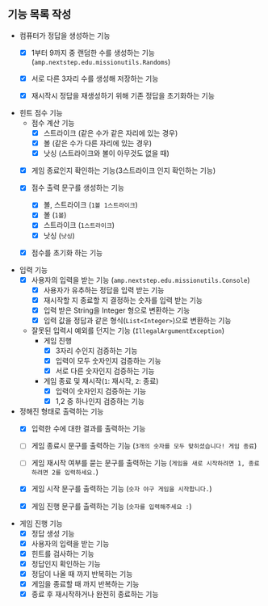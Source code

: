 ## 기능 목록 작성

- 컴퓨터가 정답을 생성하는 기능
    - [x] 1부터 9까지 중 랜덤한 수를 생성하는 기능 (`amp.nextstep.edu.missionutils.Randoms`)
    - [x] 서로 다른 3자리 수를 생성해 저장하는 기능
    - [x] 재시작시 정답을 재생성하기 위해 기존 정답을 초기화하는 기능


- 힌트 점수 기능
    - 점수 계산 기능
       - [x] 스트라이크 (같은 수가 같은 자리에 있는 경우)
       - [x] 볼 (같은 수가 다른 자리에 있는 경우)
       - [x] 낫싱 (스트라이크와 볼이 아무것도 없을 때)
    - [x] 게임 종료인지 확인하는 기능(3스트라이크 인지 확인하는 기능)
    - [x] 점수 출력 문구를 생성하는 기능
       - [x] 볼, 스트라이크 (`1볼 1스트라이크`)
       - [x] 볼 (`1볼`)
       - [x] 스트라이크 (`1스트라이크`)
       - [x] 낫싱 (`낫싱`)
    - [x] 점수를 초기화 하는 기능


- 입력 기능
    - [x] 사용자의 입력을 받는 기능 (`amp.nextstep.edu.missionutils.Console`)
        - [x] 사용자가 유추하는 정답을 입력 받는 기능
        - [x] 재시작할 지 종료할 지 결정하는 숫자를 입력 받는 기능
        - [x] 입력 받은 String을 Integer 형으로 변환하는 기능
        - [x] 입력 값을 정답과 같은 형식(`List<Integer>`)으로 변환하는 기능
    - 잘못된 입력시 예외를 던지는 기능 (`IllegalArgumentException`)
        - 게임 진행
            - [x] 3자리 수인지 검증하는 기능
            - [x] 입력이 모두 숫자인지 검증하는 기능
            - [x] 서로 다른 숫자인지 검증하는 기능
        - 게임 종료 및 재시작(`1`: 재시작, `2`: 종료)
            - [x] 입력이 숫자인지 검증하는 기능
            - [x] 1,2 중 하나인지 검증하는 기능
- 정해진 형태로 출력하는 기능
  - [x] 입력한 수에 대한 결과를 출력하는 기능
  - [ ] 게임 종료시 문구를 출력하는 기능 (`3개의 숫자를 모두 맞히셨습니다! 게임 종료`)
  - [ ] 게임 재시작 여부를 묻는 문구를 출력하는 기능 (`게임을 새로 시작하려면 1, 종료하려면 2를 입력하세요.`)
  - [x] 게임 시작 문구를 출력하는 기능 (`숫자 야구 게임을 시작합니다.`)
  - [x] 게임 진행 문구를 출력하는 기능 (`숫자를 입력해주세요 :`)


- 게임 진행 기능
    - [x] 정답 생성 기능
    - [x] 사용자의 입력을 받는 기능
    - [x] 힌트를 검사하는 기능
    - [x] 정답인지 확인하는 기능
    - [x] 정답이 나올 때 까지 반복하는 기능
    - [x] 게임을 종료할 때 까지 반복하는 기능
    - [x] 종료 후 재시작하거나 완전히 종료하는 기능

